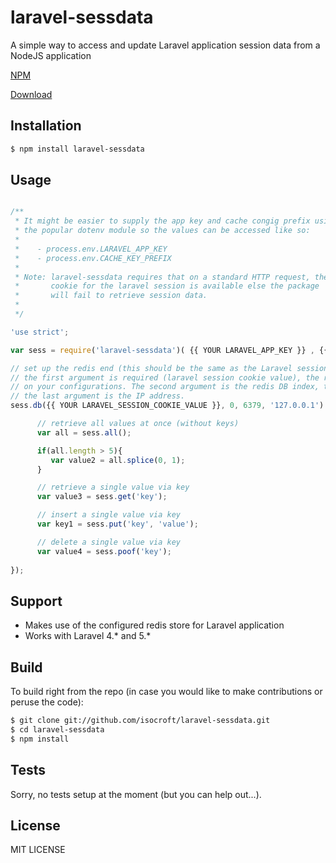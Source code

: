 # laravel-sessdata

A simple way to access and update Laravel application session data from a NodeJS application

   [NPM](npm-url)
   
   [Download](downloads-url)

## Installation

```bash
$ npm install laravel-sessdata
```  

## Usage

```js

/**
 * It might be easier to supply the app key and cache congig prefix using
 * the popular dotenv module so the values can be accessed like so: 
 *
 *    - process.env.LARAVEL_APP_KEY
 *    - process.env.CACHE_KEY_PREFIX
 *
 * Note: laravel-sessdata requires that on a standard HTTP request, the 
 *       cookie for the laravel session is available else the package
 *       will fail to retrieve session data.  
 *
 */

'use strict'; 

var sess = require('laravel-sessdata')( {{ YOUR LARAVEL_APP_KEY }} , {{ YOUR CACHE_KEY_PREFIX }} );

// set up the redis end (this should be the same as the Laravel session store you have set up)
// the first argument is required (laravel session cookie value), the rest are optional depending 
// on your configurations. The second argument is the redis DB index, the third is the DB port number, 
// the last argument is the IP address. 
sess.db({{ YOUR LARAVEL_SESSION_COOKIE_VALUE }}, 0, 6379, '127.0.0.1').then(function(){

      // retrieve all values at once (without keys)
      var all = sess.all();

      if(all.length > 5){
         var value2 = all.splice(0, 1);
      }

      // retrieve a single value via key
      var value3 = sess.get('key');

      // insert a single value via key
      var key1 = sess.put('key', 'value');

      // delete a single value via key
      var value4 = sess.poof('key'); 
      
});      
```

## Support

  * Makes use of the configured redis store for Laravel application
  * Works with Laravel 4.* and 5.* 
  
## Build

  To build right from the repo (in case you would like to make contributions or peruse the code):

```bash
$ git clone git://github.com/isocroft/laravel-sessdata.git
$ cd laravel-sessdata
$ npm install
```

## Tests

  Sorry, no tests setup at the moment (but you can help out...).

## License

  MIT LICENSE

[npm-url]: https://npmjs.com/package/laravel-sessdata
[downloads-url]: https://npmjs.com/package/laravel-sessdata
